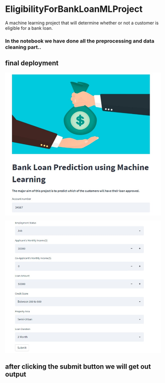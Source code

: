 # EligibilityForBankLoanMLProject
A machine learning project that will determine whether or not a customer is eligible for a bank loan.

### In the notebook we have done all the preprocessing and data cleaning part..

## final deployment
![alt text](pimg01.jpeg)


![alt text](pimg02.jpeg)

## after clicking the submit button we will get out output